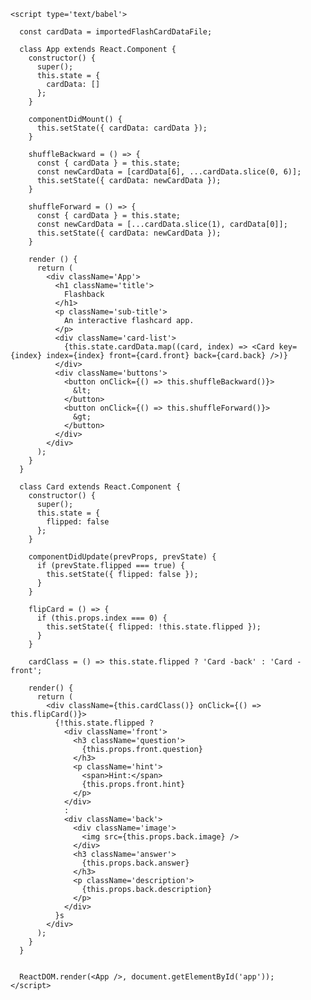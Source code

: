 <!DOCTYPE html>
<html>
  <head>
    <meta charset="utf-8">
    <title>Flashback</title>
    <script src="https://unpkg.com/@babel/standalone@7.2.5/babel.min.js"></script>
    <script src="https://cdnjs.cloudflare.com/ajax/libs/react/16.0.0/umd/react.development.js"></script>
    <script src="https://cdnjs.cloudflare.com/ajax/libs/react-dom/16.0.0/umd/react-dom.development.js"></script>
    <link rel="stylesheet" type="text/css" href="index.css"></link>
    <script src="flashCardData.js"></script>
  </head>
  <body>
    <div id="app"></div>

    <script type='text/babel'>
      
      const cardData = importedFlashCardDataFile;

      class App extends React.Component {
        constructor() {
          super();
          this.state = {
            cardData: []
          };
        }

        componentDidMount() {
          this.setState({ cardData: cardData });
        }

        shuffleBackward = () => {
          const { cardData } = this.state;
          const newCardData = [cardData[6], ...cardData.slice(0, 6)];
          this.setState({ cardData: newCardData });
        }

        shuffleForward = () => {
          const { cardData } = this.state;
          const newCardData = [...cardData.slice(1), cardData[0]];
          this.setState({ cardData: newCardData });
        }

        render () {
          return (
            <div className='App'>
              <h1 className='title'>
                Flashback
              </h1>
              <p className='sub-title'>
                An interactive flashcard app.
              </p>
              <div className='card-list'>
                {this.state.cardData.map((card, index) => <Card key={index} index={index} front={card.front} back={card.back} />)}
              </div>
              <div className='buttons'>
                <button onClick={() => this.shuffleBackward()}>
                  &lt;
                </button>
                <button onClick={() => this.shuffleForward()}>
                  &gt;
                </button>
              </div>
            </div>
          );
        }
      }

      class Card extends React.Component {
        constructor() {
          super();
          this.state = {
            flipped: false
          };
        }

        componentDidUpdate(prevProps, prevState) {
          if (prevState.flipped === true) {
            this.setState({ flipped: false });
          }
        }

        flipCard = () => {
          if (this.props.index === 0) {
            this.setState({ flipped: !this.state.flipped });
          }
        }

        cardClass = () => this.state.flipped ? 'Card -back' : 'Card -front';

        render() {
          return (
            <div className={this.cardClass()} onClick={() => this.flipCard()}>
              {!this.state.flipped ?
                <div className='front'>
                  <h3 className='question'>
                    {this.props.front.question}
                  </h3>
                  <p className='hint'>
                    <span>Hint:</span>
                    {this.props.front.hint}
                  </p>
                </div>
                :
                <div className='back'>
                  <div className='image'>
                    <img src={this.props.back.image} />
                  </div>
                  <h3 className='answer'>
                    {this.props.back.answer}
                  </h3>
                  <p className='description'>
                    {this.props.back.description}
                  </p>
                </div>
              }s
            </div>
          );
        }
      }


      ReactDOM.render(<App />, document.getElementById('app'));
    </script>    
  </body>
</html>
